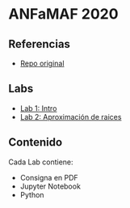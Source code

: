 # ANFaMAF 2020

## Referencias

- [Repo original](http://github.com/lbiedma/anfamaf2020)

## Labs
- [Lab 1: Intro](Labs/Lab%201)
- [Lab 2: Aproximación de raices](Labs/Lab%C2%A02)

## Contenido

Cada Lab contiene:

- Consigna en PDF
- Jupyter Notebook
- Python
